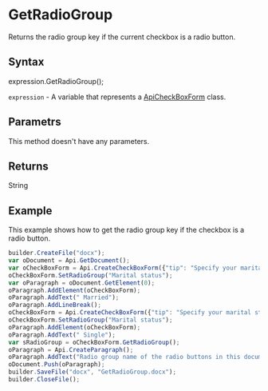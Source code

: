 # GetRadioGroup

Returns the radio group key if the current checkbox is a radio button.

## Syntax

expression.GetRadioGroup();

`expression` - A variable that represents a [ApiCheckBoxForm](../ApiCheckBoxForm.md) class.

## Parametrs

This method doesn't have any parameters.

## Returns

String

## Example

This example shows how to get the radio group key if the checkbox is a radio button.

```javascript
builder.CreateFile("docx");
var oDocument = Api.GetDocument();
var oCheckBoxForm = Api.CreateCheckBoxForm({"tip": "Specify your marital status", "required": true, "placeholder": "Marital status", "radio": true});
oCheckBoxForm.SetRadioGroup("Marital status");
var oParagraph = oDocument.GetElement(0);
oParagraph.AddElement(oCheckBoxForm);
oParagraph.AddText(" Married");
oParagraph.AddLineBreak();
oCheckBoxForm = Api.CreateCheckBoxForm({"tip": "Specify your marital status", "required": true, "placeholder": "Marital status", "radio": true});
oCheckBoxForm.SetRadioGroup("Marital status");
oParagraph.AddElement(oCheckBoxForm);
oParagraph.AddText(" Single");
var sRadioGroup = oCheckBoxForm.GetRadioGroup();
oParagraph = Api.CreateParagraph();
oParagraph.AddText("Radio group name of the radio buttons in this document: " + sRadioGroup);
oDocument.Push(oParagraph);
builder.SaveFile("docx", "GetRadioGroup.docx");
builder.CloseFile();
```